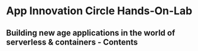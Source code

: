 # App Innovation Circle Hands-On-Lab 
## Building new age applications in the world of serverless & containers - Contents

